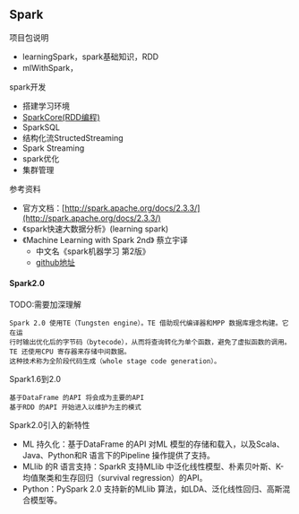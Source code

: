 ## Spark

项目包说明
- learningSpark，spark基础知识，RDD
- mlWithSpark，

spark开发
- 搭建学习环境
- [SparkCore(RDD编程)](SparkCore-RDD编程.md)
- SparkSQL
- 结构化流StructedStreaming
- Spark Streaming
- spark优化
- 集群管理


参考资料

- 官方文档：[http://spark.apache.org/docs/2.3.3/](http://spark.apache.org/docs/2.3.3/)
- 《spark快速大数据分析》(learning spark)
- 《Machine Learning with Spark 2nd》 蔡立宇译
    - 中文名《spark机器学习 第2版》
    - [github地址](https://github.com/PacktPublishing/Machine-Learning-with-Spark-Second-Edition)


#### Spark2.0
TODO:需要加深理解
```
Spark 2.0 使用TE（Tungsten engine）。TE 借助现代编译器和MPP 数据库理念构建。它在运
行时输出优化后的字节码（bytecode），从而将查询转化为单个函数，避免了虚拟函数的调用。
TE 还使用CPU 寄存器来存储中间数据。
这种技术称为全阶段代码生成（whole stage code generation）。
```
Spark1.6到2.0
```
基于DataFrame 的API 将会成为主要的API
基于RDD 的API 开始进入以维护为主的模式
```
Spark2.0引入的新特性
- ML 持久化：基于DataFrame 的API 对ML 模型的存储和载入，以及Scala、Java、Python和R 语言下的Pipeline 操作提供了支持。
- MLlib 的R 语言支持：SparkR 支持MLlib 中泛化线性模型、朴素贝叶斯、K-均值聚类和生存回归（survival regression）的API。
- Python：PySpark 2.0 支持新的MLlib 算法，如LDA、泛化线性回归、高斯混合模型等。